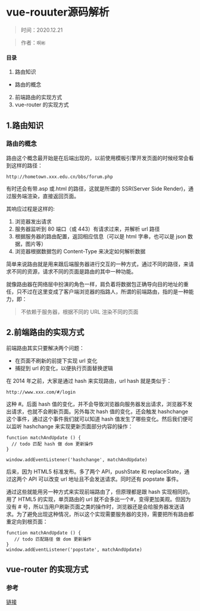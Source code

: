 # vue-rouuter源码解析

> 时间：2020.12.21  

> 作者：`啊彬`

#### 目录

1. 路由知识
  * 路由的概念
2. 前端路由的实现方式
3. vue-router 的实现方式

## 1.路由知识

### 路由的概念

路由这个概念最开始是在后端出现的，以前使用模板引擎开发页面的时候经常会看到这样的路径：

`http://hometown.xxx.edu.cn/bbs/forum.php`

有时还会有带.asp 或.html 的路径，这就是所谓的 SSR(Server Side Render)，通过服务端渲染，直接返回页面。

其响应过程是这样的:

1. 浏览器发出请求
2. 服务器监听到 80 端口（或 443）有请求过来，并解析 url 路径
3. 根据服务器的路由配置，返回相应信息（可以是 html 字串，也可以是 json 数据，图片等）
4. 浏览器根据数据包的 Content-Type 来决定如何解析数据

简单来说路由就是用来跟后端服务器进行交互的一种方式，通过不同的路径，来请求不同的资源，请求不同的页面是路由的其中一种功能。

就像路由器在网络层中扮演的角色一样，肩负着将数据包正确导向目的地址的重任，只不过在这里变成了客户端浏览器的指路人，所谓的前端路由，指的是一种能力，即：

> 不依赖于服务器，根据不同的 URL 渲染不同的页面

## 2.前端路由的实现方式
前端路由其实只要解决两个问题：

* 在页面不刷新的前提下实现 url 变化
* 捕捉到 url 的变化，以便执行页面替换逻辑

在 2014 年之前，大家是通过 hash 来实现路由，url hash 就是类似于：

`http://www.xxx.com/#/login`

这种 #。后面 hash 值的变化，并不会导致浏览器向服务器发出请求，浏览器不发出请求，也就不会刷新页面。另外每次 hash 值的变化，还会触发 hashchange 这个事件，通过这个事件我们就可以知道 hash 值发生了哪些变化。然后我们便可以监听 hashchange 来实现更新页面部分内容的操作：

```
function matchAndUpdate () {
  // todo 匹配 hash 做 dom 更新操作
}

window.addEventListener('hashchange', matchAndUpdate)
```

后来，因为 HTML5 标准发布。多了两个 API，pushState 和 replaceState，通过这两个 API 可以改变 url 地址且不会发送请求。同时还有 popstate 事件。

通过这些就能用另一种方式来实现前端路由了，但原理都是跟 hash 实现相同的。用了 HTML5 的实现，单页路由的 url 就不会多出一个#，变得更加美观。但因为没有 # 号，所以当用户刷新页面之类的操作时，浏览器还是会给服务器发送请求。为了避免出现这种情况，所以这个实现需要服务器的支持，需要把所有路由都重定向到根页面：

```
function matchAndUpdate () {
   // todo 匹配路径 做 dom 更新操作
}
window.addEventListener('popstate', matchAndUpdate)
```

## vue-router 的实现方式

### 参考

[链接](https://liyucang-git.github.io/2019/08/15/vue-router%E6%BA%90%E7%A0%81%E5%88%86%E6%9E%90/)